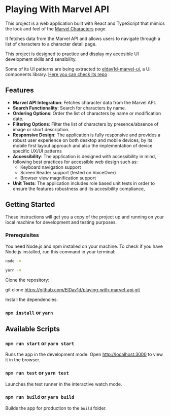 # Playing With Marvel API

This project is a web application built with React and TypeScript that mimics the look and feel of the [Marvel Characters](https://www.marvel.com/characters) page.

It fetches data from the Marvel API and allows users to navigate through a list of characters to a character detail page.

This project is designed to practice and display my accesible UI development skills and sensibility.

Some of its UI patterns are being extracted to [eldav1d-marvel-ui](https://www.npmjs.com/package/eldav1d-marvel-ui), a UI components library. [Here you can check its repo](https://github.com/ElDav1d/eldav1d-marvel-ui)

## Features

- **Marvel API Integration**: Fetches character data from the Marvel API.
- **Search Functionality**: Search for characters by name.
- **Ordering Options**: Order the list of characters by name or modification date.
- **Filtering Options**: Filter the list of characters by presence/absence of image or short description.
- **Responsive Design**: The application is fully responsive and provides a robust user experience on both desktop and mobile devices, by its mobile first layout approach and also the implementation of device specific UX/UI patterns
- **Accessibility**: The application is designed with accessibility in mind, following best practices for accessible web design such as:
  - Keyboard navigation support
  - Screen Reader support (tested on VoiceOver)
  - Browser view magnification support
- **Unit Tests**: The application includes role based unit tests in order to ensure the features robustness and its accesibility compliance,

## Getting Started

These instructions will get you a copy of the project up and running on your local machine for development and testing purposes.

### Prerequisites

You need Node.js and npm installed on your machine. To check if you have Node.js installed, run this command in your terminal:

```bash
node -v
```

```bash
yarn -v
```

Clone the repository:

git clone <https://github.com/ElDav1d/playing-with-marvel-api.git>

Install the dependencies:

### `npm install` or `yarn`

## Available Scripts

### `npm run start` or `yarn start`

Runs the app in the development mode. Open [http://localhost:3000](http://localhost:3000) to view it in the browser.

### `npm run test` or `yarn test`

Launches the test runner in the interactive watch mode.

### `npm run build` or `yarn build`

Builds the app for production to the `build` folder.

